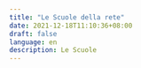 ```yaml
---
title: "Le Scuole della rete"
date: 2021-12-18T11:10:36+08:00
draft: false
language: en
description: Le Scuole
---
```

<!-- write your code here -->
